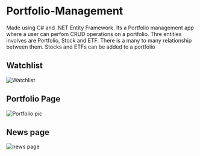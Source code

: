 # Portfolio-Management
Made using C# and .NET Entity Framework. Its a Portfolio management app where a user can perfom CRUD operations on a portfolio. Thre entities involves are Portfolio, Stock and ETF. There is a many to many relationship between them. Stocks and ETFs can be added to a portfolio
## Watchlist
![Watchlist](https://github.com/pranay-24/Portfolio-Management/assets/98065802/499323b4-ca31-4ba0-be02-5753b19224b2)

## Portfolio Page
![Portfolio pic](https://github.com/pranay-24/Portfolio-Management/assets/98065802/0c9d43a0-cdf8-4acf-b231-1045dc8254e1)

## News page 
![news page](https://github.com/pranay-24/Portfolio-Management/assets/98065802/14dbd130-2cad-4cd6-b580-e46e3d316cf7)
